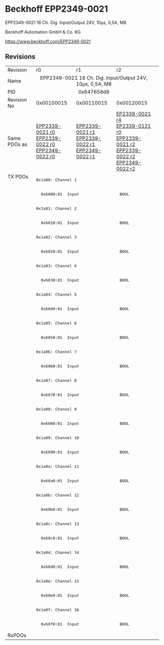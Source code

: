 # Beckhoff EPP2349-0021

EPP2349-0021 16 Ch. Dig. Input/Output 24V, 10µs, 0,5A, M8

Beckhoff Automation GmbH & Co. KG

https://www.beckhoff.com/EPP2349-0021

## Revisions
<table>
<tr>
<td>Revision</td>
<td>r0</td>
<td>r1</td>
<td>r2</td>
</tr>
<tr>
<td>Name</td>
<td colspan=3 align="center">EPP2349-0021 16 Ch. Dig. Input/Output 24V, 10µs, 0,5A, M8</td>
</tr>
<tr>
<td>PID</td>
<td colspan=3 align="center">0x647658d9</td>
</tr>
<tr>
<td>Revision No</td>
<td>0x00100015</td>
<td>0x00110015</td>
<td>0x00120015</td>
</tr>
<tr>
<td>Same PDOs as</td>
<td><a href="EPP2339-0021.md">EPP2339-0021 r0</a><br/><a href="EPP2339-0022.md">EPP2339-0022 r0</a><br/><a href="EPP2349-0022.md">EPP2349-0022 r0</a></td>
<td><a href="EPP2339-0021.md">EPP2339-0021 r1</a><br/><a href="EPP2339-0022.md">EPP2339-0022 r1</a><br/><a href="EPP2349-0022.md">EPP2349-0022 r1</a></td>
<td><a href="EP2339-0021.md">EP2339-0021 r4</a><br/><a href="EP2339-0121.md">EP2339-0121 r0</a><br/><a href="EPP2339-0021.md">EPP2339-0021 r2</a><br/><a href="EPP2339-0022.md">EPP2339-0022 r2</a><br/><a href="EPP2349-0022.md">EPP2349-0022 r2</a></td>
</tr>
<tr>
<td rowspan=32 valign=top>TX PDOs</td>
<td colspan=3 align="left"><pre>0x1a00: Channel 1</pre></td>
<td></td>
</tr>
<tr>
<td colspan=3 align="left"><pre>  0x6000:01  Input                 BOOL</pre></td>
</tr>
<tr>
<td colspan=3 align="left"><pre>0x1a01: Channel 2</pre></td>
</tr>
<tr>
<td colspan=3 align="left"><pre>  0x6010:01  Input                 BOOL</pre></td>
</tr>
<tr>
<td colspan=3 align="left"><pre>0x1a02: Channel 3</pre></td>
</tr>
<tr>
<td colspan=3 align="left"><pre>  0x6020:01  Input                 BOOL</pre></td>
</tr>
<tr>
<td colspan=3 align="left"><pre>0x1a03: Channel 4</pre></td>
</tr>
<tr>
<td colspan=3 align="left"><pre>  0x6030:01  Input                 BOOL</pre></td>
</tr>
<tr>
<td colspan=3 align="left"><pre>0x1a04: Channel 5</pre></td>
</tr>
<tr>
<td colspan=3 align="left"><pre>  0x6040:01  Input                 BOOL</pre></td>
</tr>
<tr>
<td colspan=3 align="left"><pre>0x1a05: Channel 6</pre></td>
</tr>
<tr>
<td colspan=3 align="left"><pre>  0x6050:01  Input                 BOOL</pre></td>
</tr>
<tr>
<td colspan=3 align="left"><pre>0x1a06: Channel 7</pre></td>
</tr>
<tr>
<td colspan=3 align="left"><pre>  0x6060:01  Input                 BOOL</pre></td>
</tr>
<tr>
<td colspan=3 align="left"><pre>0x1a07: Channel 8</pre></td>
</tr>
<tr>
<td colspan=3 align="left"><pre>  0x6070:01  Input                 BOOL</pre></td>
</tr>
<tr>
<td colspan=3 align="left"><pre>0x1a08: Channel 9</pre></td>
</tr>
<tr>
<td colspan=3 align="left"><pre>  0x6080:01  Input                 BOOL</pre></td>
</tr>
<tr>
<td colspan=3 align="left"><pre>0x1a09: Channel 10</pre></td>
</tr>
<tr>
<td colspan=3 align="left"><pre>  0x6090:01  Input                 BOOL</pre></td>
</tr>
<tr>
<td colspan=3 align="left"><pre>0x1a0a: Channel 11</pre></td>
</tr>
<tr>
<td colspan=3 align="left"><pre>  0x60a0:01  Input                 BOOL</pre></td>
</tr>
<tr>
<td colspan=3 align="left"><pre>0x1a0b: Channel 12</pre></td>
</tr>
<tr>
<td colspan=3 align="left"><pre>  0x60b0:01  Input                 BOOL</pre></td>
</tr>
<tr>
<td colspan=3 align="left"><pre>0x1a0c: Channel 13</pre></td>
</tr>
<tr>
<td colspan=3 align="left"><pre>  0x60c0:01  Input                 BOOL</pre></td>
</tr>
<tr>
<td colspan=3 align="left"><pre>0x1a0d: Channel 14</pre></td>
</tr>
<tr>
<td colspan=3 align="left"><pre>  0x60d0:01  Input                 BOOL</pre></td>
</tr>
<tr>
<td colspan=3 align="left"><pre>0x1a0e: Channel 15</pre></td>
</tr>
<tr>
<td colspan=3 align="left"><pre>  0x60e0:01  Input                 BOOL</pre></td>
</tr>
<tr>
<td colspan=3 align="left"><pre>0x1a0f: Channel 16</pre></td>
</tr>
<tr>
<td colspan=3 align="left"><pre>  0x60f0:01  Input                 BOOL</pre></td>
</tr>
<tr>
<td>RxPDOs</td>
<td colspan=3 align="left"></td>
</tr>
</table>
